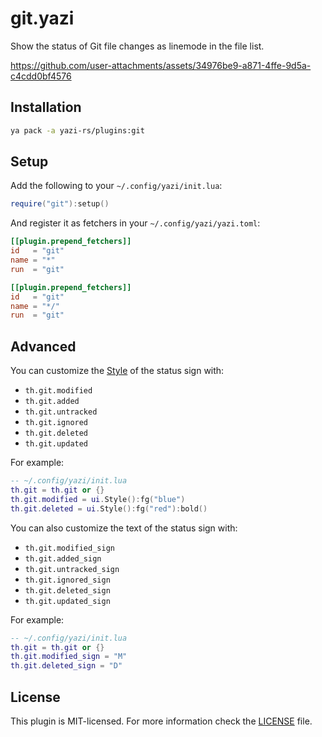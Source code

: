 # git.yazi

Show the status of Git file changes as linemode in the file list.

https://github.com/user-attachments/assets/34976be9-a871-4ffe-9d5a-c4cdd0bf4576

## Installation

```sh
ya pack -a yazi-rs/plugins:git
```

## Setup

Add the following to your `~/.config/yazi/init.lua`:

```lua
require("git"):setup()
```

And register it as fetchers in your `~/.config/yazi/yazi.toml`:

```toml
[[plugin.prepend_fetchers]]
id   = "git"
name = "*"
run  = "git"

[[plugin.prepend_fetchers]]
id   = "git"
name = "*/"
run  = "git"
```

## Advanced

You can customize the [Style](https://yazi-rs.github.io/docs/plugins/layout#style) of the status sign with:

- `th.git.modified`
- `th.git.added`
- `th.git.untracked`
- `th.git.ignored`
- `th.git.deleted`
- `th.git.updated`

For example:

```lua
-- ~/.config/yazi/init.lua
th.git = th.git or {}
th.git.modified = ui.Style():fg("blue")
th.git.deleted = ui.Style():fg("red"):bold()
```

You can also customize the text of the status sign with:

- `th.git.modified_sign`
- `th.git.added_sign`
- `th.git.untracked_sign`
- `th.git.ignored_sign`
- `th.git.deleted_sign`
- `th.git.updated_sign`

For example:

```lua
-- ~/.config/yazi/init.lua
th.git = th.git or {}
th.git.modified_sign = "M"
th.git.deleted_sign = "D"
```

## License

This plugin is MIT-licensed. For more information check the [LICENSE](LICENSE) file.
